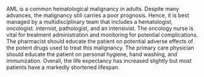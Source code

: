 AML is a common hematological malignancy in adults. Despite many advances, the malignancy still carries a poor prognosis. Hence, it is best managed by a multidisciplinary team that includes a hematologist, oncologist. internist, pathologist, and an intensivist. The oncology nurse is vital for treatment administration and monitoring for potential complications. The pharmacist should educate the patient on potential adverse effects of the potent drugs used to treat this malignancy. The primary care physician should educate the patient on personal hygiene, hand washing, and immunization. Overall, the life expectancy has increased slightly but most patients have a markedly shortened lifespan.
